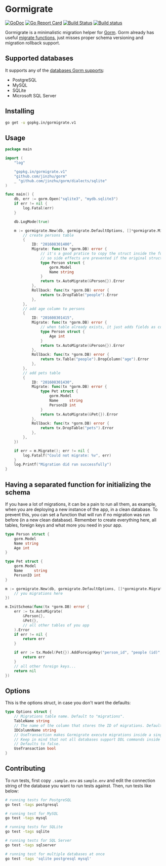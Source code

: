 # Gormigrate

[![GoDoc](https://godoc.org/gopkg.in/gormigrate.v1?status.svg)](https://godoc.org/gopkg.in/gormigrate.v1)
[![Go Report Card](https://goreportcard.com/badge/gopkg.in/gormigrate.v1)](https://goreportcard.com/report/gopkg.in/gormigrate.v1)
[![Build Status](https://travis-ci.org/go-gormigrate/gormigrate.svg?branch=master)](https://travis-ci.org/go-gormigrate/gormigrate)
[![Build status](https://ci.appveyor.com/api/projects/status/89e414sklbwefyyp?svg=true)](https://ci.appveyor.com/project/andreynering/gormigrate)

Gormigrate is a minimalistic migration helper for [Gorm][gorm].
Gorm already has useful [migrate functions][gormmigrate], just misses
proper schema versioning and migration rollback support.

## Supported databases

It supports any of the [databases Gorm supports][gormdatabases]:

- PostgreSQL
- MySQL
- SQLite
- Microsoft SQL Server

## Installing

```bash
go get -u gopkg.in/gormigrate.v1
```

## Usage

```go
package main

import (
	"log"

	"gopkg.in/gormigrate.v1"
	"github.com/jinzhu/gorm"
	_ "github.com/jinzhu/gorm/dialects/sqlite"
)

func main() {
	db, err := gorm.Open("sqlite3", "mydb.sqlite3")
	if err != nil {
		log.Fatal(err)
	}

	db.LogMode(true)

	m := gormigrate.New(db, gormigrate.DefaultOptions, []*gormigrate.Migration{
		// create persons table
		{
			ID: "201608301400",
			Migrate: func(tx *gorm.DB) error {
				// it's a good pratice to copy the struct inside the function,
				// so side effects are prevented if the original struct changes during the time
				type Person struct {
					gorm.Model
					Name string
				}
				return tx.AutoMigrate(&Person{}).Error
			},
			Rollback: func(tx *gorm.DB) error {
				return tx.DropTable("people").Error
			},
		},
		// add age column to persons
		{
			ID: "201608301415",
			Migrate: func(tx *gorm.DB) error {
				// when table already exists, it just adds fields as columns
				type Person struct {
					Age int
				}
				return tx.AutoMigrate(&Person{}).Error
			},
			Rollback: func(tx *gorm.DB) error {
				return tx.Table("people").DropColumn("age").Error
			},
		},
		// add pets table
		{
			ID: "201608301430",
			Migrate: func(tx *gorm.DB) error {
				type Pet struct {
					gorm.Model
					Name     string
					PersonID int
				}
				return tx.AutoMigrate(&Pet{}).Error
			},
			Rollback: func(tx *gorm.DB) error {
				return tx.DropTable("pets").Error
			},
		},
	})

	if err = m.Migrate(); err != nil {
		log.Fatalf("Could not migrate: %v", err)
	}
	log.Printf("Migration did run successfully")
}
```

## Having a separated function for initializing the schema

If you have a lot of migrations, it can be a pain to run all them, as example,
when you are deploying a new instance of the app, in a clean database.
To prevent this, you can set a function that will run if no migration was run
before (in a new clean database). Remember to create everything here, all tables,
foreign keys and what more you need in your app.

```go
type Person struct {
	gorm.Model
	Name string
	Age int
}

type Pet struct {
	gorm.Model
	Name     string
	PersonID int
}

m := gormigrate.New(db, gormigrate.DefaultOptions, []*gormigrate.Migration{
    // you migrations here
})

m.InitSchema(func(tx *gorm.DB) error {
	err := tx.AutoMigrate(
		&Person{},
		&Pet{},
		// all other tables of you app
	).Error
	if err != nil {
		return err
	}

	if err := tx.Model(Pet{}).AddForeignKey("person_id", "people (id)", "RESTRICT", "RESTRICT").Error; err != nil {
		return err
	}
	// all other foreign keys...
	return nil
})
```

## Options

This is the options struct, in case you don't want the defaults:

```go
type Options struct {
	// Migrations table name. Default to "migrations".
	TableName string
	// The name of the column that stores the ID of migrations. Defaults to "id".
	IDColumnName string
	// UseTransaction makes Gormigrate execute migrations inside a single transaction.
	// Keep in mind that not all databases support DDL commands inside transactions.
	// Defaults to false.
	UseTransaction bool
}
```

## Contributing

To run tests, first copy `.sample.env` as `sample.env` and edit the connection
string of the database you want to run tests against. Then, run tests like
below:

```bash
# running tests for PostgreSQL
go test -tags postgresql

# running test for MySQL
go test -tags mysql

# running tests for SQLite
go test -tags sqlite

# running tests for SQL Server
go test -tags sqlserver

# running test for multiple databases at once
go test -tags 'sqlite postgresql mysql'
```

[gorm]: http://gorm.io/
[gormmigrate]: http://doc.gorm.io/database.html#migration
[gormdatabases]: http://doc.gorm.io/database.html#connecting-to-a-database

